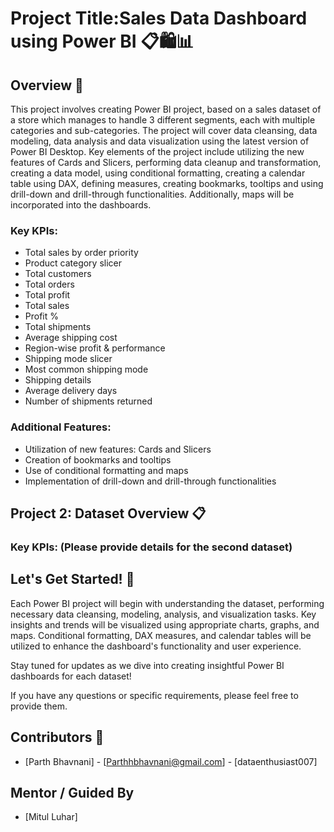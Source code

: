 # Project Title:Sales Data Dashboard using Power BI 📋🛍️📊

## Overview 🌟

This project involves creating Power BI project, based on a sales dataset of a store which manages to handle 3 different segments, each with multiple categories and sub-categories. The project will cover data cleansing, data modeling, data analysis and data visualization using the latest version of Power BI Desktop. Key elements of the project include utilizing the new features of Cards and Slicers, performing data cleanup and transformation, creating a data model, using conditional formatting, creating a calendar table using DAX, defining measures, creating bookmarks, tooltips and using drill-down and drill-through functionalities. Additionally, maps will be incorporated into the dashboards.

### Key KPIs:
- Total sales by order priority
- Product category slicer
- Total customers
- Total orders
- Total profit
- Total sales
- Profit %
- Total shipments
- Average shipping cost
- Region-wise profit & performance
- Shipping mode slicer
- Most common shipping mode
- Shipping details
- Average delivery days
- Number of shipments returned

### Additional Features:
- Utilization of new features: Cards and Slicers
- Creation of bookmarks and tooltips
- Use of conditional formatting and maps
- Implementation of drill-down and drill-through functionalities

## Project 2: Dataset Overview 📋

### Key KPIs: (Please provide details for the second dataset)

## Let's Get Started! 🚀

Each Power BI project will begin with understanding the dataset, performing necessary data cleansing, modeling, analysis, and visualization tasks. Key insights and trends will be visualized using appropriate charts, graphs, and maps. Conditional formatting, DAX measures, and calendar tables will be utilized to enhance the dashboard's functionality and user experience.

Stay tuned for updates as we dive into creating insightful Power BI dashboards for each dataset!

If you have any questions or specific requirements, please feel free to provide them.

## Contributors 👥

- [Parth Bhavnani] - [Parthhbhavnani@gmail.com] - [dataenthusiast007]

## Mentor / Guided By

- [Mitul Luhar]